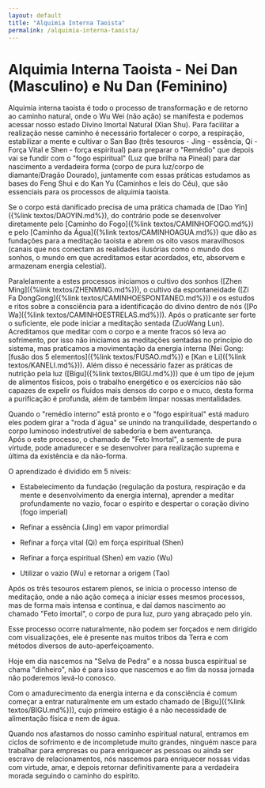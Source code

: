 ```yaml
---
layout: default
title: "Alquimia Interna Taoista"
permalink: /alquimia-interna-taoista/
---
```


# Alquimia Interna Taoista - Nei Dan (Masculino) e Nu Dan (Feminino)

 

Alquimia interna taoista é todo o processo de transformação e de retorno ao caminho natural, onde o Wu Wei (não ação) se manifesta e podemos acessar nosso estado Divino Imortal Natural (Xian Shu). Para facilitar a realização nesse caminho é necessário fortalecer o corpo, a respiração, estabilizar a mente e cultivar o San Bao (três tesouros - Jing - essência, Qi - Força Vital e Shen - força espiritual) para preparar o "Remédio" que depois vai se fundir com o "fogo espiritual" (Luz que brilha na Pineal) para dar nascimento a verdadeira forma (corpo de pura luz/corpo de diamante/Dragão Dourado), juntamente com essas práticas estudamos as bases do Feng Shui e do Kan Yu (Caminhos e leis do Céu), que são essenciais para os processos de alquimia taoista.  

Se o corpo está danificado precisa de uma prática chamada de [Dao Yin]({%link textos/DAOYIN.md%}), do contrário pode se desenvolver diretamente pelo [Caminho do Fogo]({%link textos/CAMINHOFOGO.md%}) e pelo [Caminho da Água]({%link textos/CAMINHOAGUA.md%}) que dão as fundações para a meditação taoista e abrem os oito vasos maravilhosos (canais que nos conectam as realidades ilusórias como o mundo dos sonhos, o mundo em que acreditamos estar acordados, etc, absorvem e armazenam energia celestial).  

Paralelamente a estes processos iniciamos o cultivo dos sonhos ([Zhen Ming]({%link textos/ZHENMING.md%})), o cultivo da espontaneidade  ([Zi Fa DongGong]({%link textos/CAMINHOESPONTANEO.md%})) e os estudos e ritos sobre a consciência para a identificação do divino dentro de nós ([Po Wa]({%link textos/CAMINHOESTRELAS.md%})). Após o praticante ser forte o suficiente, ele pode iniciar a meditação sentada (ZuoWang Lun). Acreditamos que meditar com o corpo e a mente fracos só leva ao sofrimento, por isso não iniciamos as meditações sentadas no princípio do sistema, mas praticamos a movimentação da energia interna (Nei Gong: [fusão dos 5 elementos]({%link textos/FUSAO.md%}) e [Kan e Li]({%link textos/KANELI.md%})). Além disso é necessário fazer as práticas de nutrição pela luz ([Bigu]({%link textos/BIGU.md%})) que é um tipo de jejum de alimentos físicos, pois o trabalho energético e os exercícios não são capazes de expelir os fluidos mais densos do corpo e o muco, desta forma a purificação é profunda, além de também limpar nossas mentalidades.  

Quando o "remédio interno" está pronto e o "fogo espiritual" está maduro eles podem girar a "roda d´água" se unindo na tranquilidade, despertando o corpo luminoso indestrutível de sabedoria e bem aventurança.  
Após o este processo, o chamado de "Feto Imortal", a semente de pura virtude, pode amadurecer e se desenvolver para realização suprema e última da existência e da não-forma.  

O aprendizado é dividido em 5 níveis:  

- Estabelecimento da fundação (regulação da postura, respiração e da mente e desenvolvimento da energia interna), aprender a meditar profundamente no vazio, focar o espírito e despertar o coração divino (fogo imperial)

 

- Refinar a essência (Jing) em vapor primordial

 

- Refinar a força vital (Qi) em força espiritual (Shen)

 

- Refinar a força espiritual (Shen) em vazio (Wu)

 
- Utilizar o vazio (Wu) e retornar a origem (Tao)  

Após os três tesouros estarem plenos, se inicia o processo intenso de meditação, onde a não ação começa a iniciar esses mesmos processos, mas de forma mais intensa e contínua, e daí damos nascimento ao chamado "Feto imortal", o corpo de pura luz, puro yang abraçado pelo yin.  


Esse processo ocorre naturalmente, não podem ser forçados e nem dirigido com visualizações, ele é presente nas muitos tribos da Terra e com métodos diversos de auto-aperfeiçoamento.  


Hoje em dia nascemos na "Selva de Pedra" e a nossa busca espiritual se chama "dinheiro", não é para isso que nascemos e ao fim da nossa jornada não poderemos levá-lo conosco.  
 

Com o amadurecimento da energia interna e da consciência é comum começar a entrar naturalmente em um estado chamado de [Bigu]({%link textos/BIGU.md%})), cujo primeiro estágio é a não necessidade de alimentação física e nem de água.  
 

Quando nos afastamos do nosso caminho espiritual natural, entramos em ciclos de sofrimento e de incompletude muito grandes, ninguém nasce para trabalhar para empresas ou para enriquecer as pessoas ou ainda ser escravo de relacionamentos, nós nascemos para enriquecer nossas vidas com virtude, amar, e depois retornar definitivamente para a verdadeira morada seguindo o caminho do espírito.